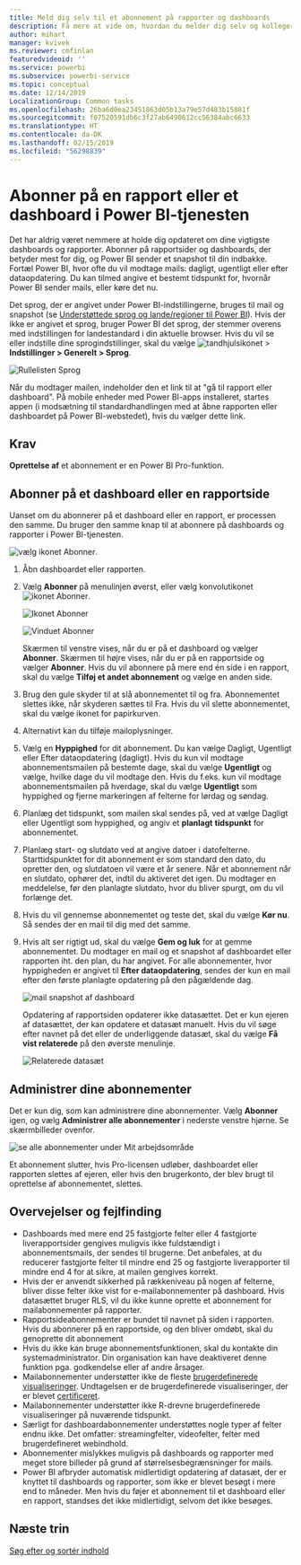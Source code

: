 ```yaml
---
title: Meld dig selv til et abonnement på rapporter og dashboards
description: Få mere at vide om, hvordan du melder dig selv og kolleger til et abonnement på et snapshot af en rapport eller et dashboard, sendt via mail, i Power BI.
author: mihart
manager: kvivek
ms.reviewer: cmfinlan
featuredvideoid: ''
ms.service: powerbi
ms.subservice: powerbi-service
ms.topic: conceptual
ms.date: 12/14/2019
LocalizationGroup: Common tasks
ms.openlocfilehash: 26ba6d0ea23451863d05b13a79e57d483b15881f
ms.sourcegitcommit: f07520591db6c3f27ab6490612cc56384abc6633
ms.translationtype: HT
ms.contentlocale: da-DK
ms.lasthandoff: 02/15/2019
ms.locfileid: "56298839"
---
```

# <a name="subscribe-to-a-report-or-dashboard-in-power-bi-service"></a>Abonner på en rapport eller et dashboard i Power BI-tjenesten 
Det har aldrig været nemmere at holde dig opdateret om dine vigtigste dashboards og rapporter. Abonner på rapportsider og dashboards, der betyder mest for dig, og Power BI sender et snapshot til din indbakke. Fortæl Power BI, hvor ofte du vil modtage mails: dagligt, ugentligt eller efter dataopdatering. Du kan tilmed angive et bestemt tidspunkt for, hvornår Power BI sender mails, eller køre det nu.  

Det sprog, der er angivet under Power BI-indstillingerne, bruges til mail og snapshot (se [Understøttede sprog og lande/regioner til Power BI](../supported-languages-countries-regions.md)). Hvis der ikke er angivet et sprog, bruger Power BI det sprog, der stemmer overens med indstillingen for landestandard i din aktuelle browser. Hvis du vil se eller indstille dine sprogindstillinger, skal du vælge ![tandhjulsikonet](./media/end-user-subscribe/power-bi-settings-icon.png) > **Indstillinger > Generelt > Sprog**. 

![Rullelisten Sprog](./media/end-user-subscribe/power-bi-language.png)

Når du modtager mailen, indeholder den et link til at "gå til rapport eller dashboard". På mobile enheder med Power BI-apps installeret, startes appen (i modsætning til standardhandlingen med at åbne rapporten eller dashboardet på Power BI-webstedet), hvis du vælger dette link.


## <a name="requirements"></a>Krav
**Oprettelse af** et abonnement er en Power BI Pro-funktion.   

## <a name="subscribe-to-a-dashboard-or-a-report-page"></a>Abonner på et dashboard eller en rapportside
Uanset om du abonnerer på et dashboard eller en rapport, er processen den samme. Du bruger den samme knap til at abonnere på dashboards og rapporter i Power BI-tjenesten.
 
![vælg ikonet Abonner](./media/end-user-subscribe/power-bi-subscribe-orientation.png).

1. Åbn dashboardet eller rapporten.
2. Vælg **Abonner** på menulinjen øverst, eller vælg konvolutikonet ![ikonet Abonner](./media/end-user-subscribe/power-bi-icon-envelope.png).
   
   ![Ikonet Abonner](./media/end-user-subscribe/power-bi-subscribe-icon.png)

   ![Vinduet Abonner](./media/end-user-subscribe/power-bi-emails-new.png)
    
    Skærmen til venstre vises, når du er på et dashboard og vælger **Abonner**. Skærmen til højre vises, når du er på en rapportside og vælger **Abonner**. Hvis du vil abonnere på mere end én side i en rapport, skal du vælge **Tilføj et andet abonnement** og vælge en anden side. 

4. Brug den gule skyder til at slå abonnementet til og fra.  Abonnementet slettes ikke, når skyderen sættes til Fra. Hvis du vil slette abonnementet, skal du vælge ikonet for papirkurven.

4. Alternativt kan du tilføje mailoplysninger. 

5. Vælg en **Hyppighed** for dit abonnement.  Du kan vælge Dagligt, Ugentligt eller Efter dataopdatering (dagligt).  Hvis du kun vil modtage abonnementsmailen på bestemte dage, skal du vælge **Ugentligt** og vælge, hvilke dage du vil modtage den.  Hvis du f.eks. kun vil modtage abonnementsmailen på hverdage, skal du vælge **Ugentligt** som hyppighed og fjerne markeringen af felterne for lørdag og søndag.   

6. Planlæg det tidspunkt, som mailen skal sendes på, ved at vælge Dagligt eller Ugentligt som hyppighed, og angiv et **planlagt** **tidspunkt** for abonnementet.   

7. Planlæg start- og slutdato ved at angive datoer i datofelterne. Starttidspunktet for dit abonnement er som standard den dato, du opretter den, og slutdatoen vil være et år senere. Når et abonnement når en slutdato, ophører det, indtil du aktiveret det igen.  Du modtager en meddelelse, før den planlagte slutdato, hvor du bliver spurgt, om du vil forlænge det.     

8. Hvis du vil gennemse abonnementet og teste det, skal du vælge **Kør nu**.  Så sendes der en mail til dig med det samme. 

8. Hvis alt ser rigtigt ud, skal du vælge **Gem og luk** for at gemme abonnementet. Du modtager en mail og et snapshot af dashboardet eller rapporten iht. den plan, du har angivet. For alle abonnementer, hvor hyppigheden er angivet til **Efter dataopdatering**, sendes der kun en mail efter den første planlagte opdatering på den pågældende dag.
   
   ![mail snapshot af dashboard](media/end-user-subscribe/power-bi-subscribe-email.png)
   
    Opdatering af rapportsiden opdaterer ikke datasættet. Det er kun ejeren af datasættet, der kan opdatere et datasæt manuelt. Hvis du vil søge efter navnet på det eller de underliggende datasæt, skal du vælge **Få vist relaterede** på den øverste menulinje.
   
    ![Relaterede datasæt](./media/end-user-subscribe/power-bi-view-related-screen.png)


## <a name="manage-your-subscriptions"></a>Administrer dine abonnementer
Det er kun dig, som kan administrere dine abonnementer. Vælg **Abonner** igen, og vælg **Administrer alle abonnementer** i nederste venstre hjørne. Se skærmbilleder ovenfor. 

![se alle abonnementer under Mit arbejdsområde](./media/end-user-subscribe/power-bi-manage.png)

Et abonnement slutter, hvis Pro-licensen udløber, dashboardet eller rapporten slettes af ejeren, eller hvis den brugerkonto, der blev brugt til oprettelse af abonnementet, slettes.

## <a name="considerations-and-troubleshooting"></a>Overvejelser og fejlfinding
* Dashboards med mere end 25 fastgjorte felter eller 4 fastgjorte liverapportsider gengives muligvis ikke fuldstændigt i abonnementsmails, der sendes til brugerne. Det anbefales, at du reducerer fastgjorte felter til mindre end 25 og fastgjorte liverapporter til mindre end 4 for at sikre, at mailen gengives korrekt.  
* Hvis der er anvendt sikkerhed på rækkeniveau på nogen af felterne, bliver disse felter ikke vist for e-mailabonnementer på dashboard.  Hvis datasættet bruger RLS, vil du ikke kunne oprette et abonnement for mailabonnementer på rapporter.
* Rapportsideabonnementer er bundet til navnet på siden i rapporten. Hvis du abonnerer på en rapportside, og den bliver omdøbt, skal du genoprette dit abonnement
* Hvis du ikke kan bruge abonnementsfunktionen, skal du kontakte din systemadministrator. Din organisation kan have deaktiveret denne funktion pga. godkendelse eller af andre årsager.  
* Mailabonnementer understøtter ikke de fleste [brugerdefinerede visualiseringer](../power-bi-custom-visuals.md).  Undtagelsen er de brugerdefinerede visualiseringer, der er blevet [certificeret](../power-bi-custom-visuals-certified.md).  
* Mailabonnementer understøtter ikke R-drevne brugerdefinerede visualiseringer på nuværende tidspunkt.  
* Særligt for dashboardabonnementer understøttes nogle typer af felter endnu ikke.  Det omfatter: streamingfelter, videofelter, felter med brugerdefineret webindhold.     
* Abonnementer mislykkes muligvis på dashboards og rapporter med meget store billeder på grund af størrelsesbegrænsninger for mails.    
* Power BI afbryder automatisk midlertidigt opdatering af datasæt, der er knyttet til dashboards og rapporter, som ikke er blevet besøgt i mere end to måneder.  Men hvis du føjer et abonnement til et dashboard eller en rapport, standses det ikke midlertidigt, selvom det ikke besøges.    

## <a name="next-steps"></a>Næste trin

[Søg efter og sortér indhold](end-user-search-sort.md)
